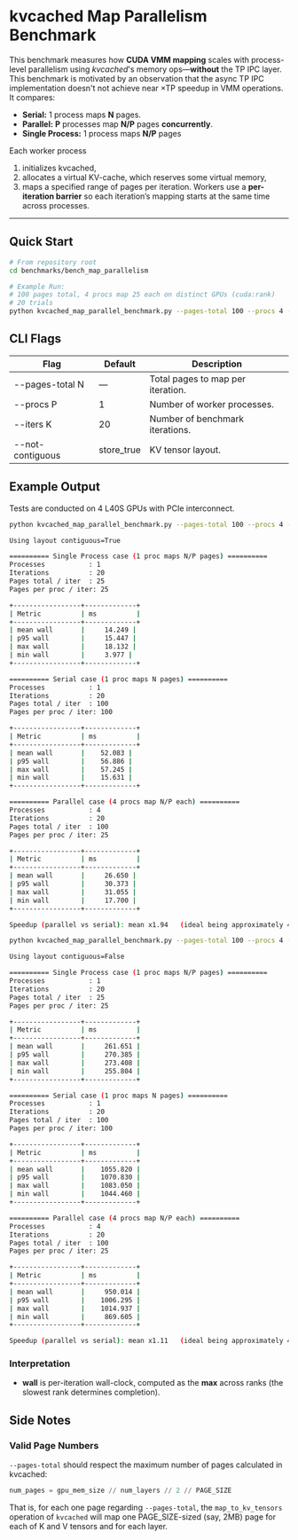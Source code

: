 # kvcached Map Parallelism Benchmark

This benchmark measures how **CUDA VMM mapping** scales with process-level parallelism using *kvcached*'s memory ops—**without** the TP IPC layer. This benchmark is motivated by an observation that the async TP IPC implementation doesn't not achieve near ×TP speedup in VMM operations. It compares:

- **Serial:** 1 process maps **N** pages.
- **Parallel:** **P** processes map **N/P** pages **concurrently**.
- **Single Process:** 1 process maps **N/P** pages

Each worker process
1. initializes kvcached,
2. allocates a virtual KV-cache, which reserves some virtual memory,
3. maps a specified range of pages per iteration. Workers use a **per-iteration barrier** so each iteration’s mapping starts at the same time across processes.

---

## Quick Start

```bash
# From repository root
cd benchmarks/bench_map_parallelism

# Example Run: 
# 100 pages total, 4 procs map 25 each on distinct GPUs (cuda:rank)
# 20 trials 
python kvcached_map_parallel_benchmark.py --pages-total 100 --procs 4 --iters 20
```

## CLI Flags

| Flag        |  Default  | Description      |
|-------------|-----------|------------------|
| --pages-total N | —         | Total pages to map per iteration.        |
| --procs P       | 1         | Number of worker processes.      |
| --iters K       | 20        | Number of benchmark iterations.      |
| --not-contiguous       | store_true        | KV tensor layout.      |

## Example Output
Tests are conducted on 4 L40S GPUs with PCIe interconnect.

```bash
python kvcached_map_parallel_benchmark.py --pages-total 100 --procs 4 --iters 20
```

```bash
Using layout contiguous=True

========== Single Process case (1 proc maps N/P pages) ==========
Processes           : 1
Iterations          : 20
Pages total / iter  : 25
Pages per proc / iter: 25 

+-----------------+-------------+
| Metric          | ms          |
+-----------------+-------------+
| mean wall       |     14.249 |
| p95 wall        |     15.447 |
| max wall        |     18.132 |
| min wall        |     3.977 |
+-----------------+-------------+

========== Serial case (1 proc maps N pages) ==========
Processes           : 1
Iterations          : 20
Pages total / iter  : 100
Pages per proc / iter: 100 

+-----------------+-------------+
| Metric          | ms          |
+-----------------+-------------+
| mean wall       |    52.083 |
| p95 wall        |    56.886 |
| max wall        |    57.245 |
| min wall        |    15.631 |
+-----------------+-------------+

========== Parallel case (4 procs map N/P each) ==========
Processes           : 4
Iterations          : 20
Pages total / iter  : 100
Pages per proc / iter: 25 

+-----------------+-------------+
| Metric          | ms          |
+-----------------+-------------+
| mean wall       |     26.650 |
| p95 wall        |     30.373 |
| max wall        |     31.055 |
| min wall        |     17.700 |
+-----------------+-------------+

Speedup (parallel vs serial): mean x1.94   (ideal being approximately 4.00 if perfect overlap)
```

```bash
python kvcached_map_parallel_benchmark.py --pages-total 100 --procs 4 --iters 20 --not-contiguous
```

```bash
Using layout contiguous=False

========== Single Process case (1 proc maps N/P pages) ==========
Processes           : 1
Iterations          : 20
Pages total / iter  : 25
Pages per proc / iter: 25 

+-----------------+-------------+
| Metric          | ms          |
+-----------------+-------------+
| mean wall       |     261.651 |
| p95 wall        |     270.385 |
| max wall        |     273.408 |
| min wall        |     255.804 |
+-----------------+-------------+

========== Serial case (1 proc maps N pages) ==========
Processes           : 1
Iterations          : 20
Pages total / iter  : 100
Pages per proc / iter: 100 

+-----------------+-------------+
| Metric          | ms          |
+-----------------+-------------+
| mean wall       |    1055.820 |
| p95 wall        |    1070.830 |
| max wall        |    1083.050 |
| min wall        |    1044.460 |
+-----------------+-------------+

========== Parallel case (4 procs map N/P each) ==========
Processes           : 4
Iterations          : 20
Pages total / iter  : 100
Pages per proc / iter: 25 

+-----------------+-------------+
| Metric          | ms          |
+-----------------+-------------+
| mean wall       |     950.014 |
| p95 wall        |    1006.295 |
| max wall        |    1014.937 |
| min wall        |     869.605 |
+-----------------+-------------+

Speedup (parallel vs serial): mean x1.11   (ideal being approximately 4.00 if perfect overlap)
```

### Interpretation
- **wall** is per-iteration wall-clock, computed as the **max** across ranks (the slowest rank determines completion).

## Side Notes
### Valid Page Numbers
`--pages-total` should respect the maximum number of pages calculated in kvcached:

```python
num_pages = gpu_mem_size // num_layers // 2 // PAGE_SIZE
```

That is, for each one page regarding `--pages-total`, the `map_to_kv_tensors` operation of `kvcached` will map one PAGE_SIZE-sized (say, 2MB) page for each of K and V tensors and for each layer.
